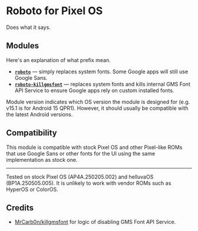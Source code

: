 # Roboto for Pixel OS

Does what it says.

## Modules

Here's an explanation of what prefix mean.

* [**`roboto`**](/modules/roboto) — simply replaces system fonts. Some Google apps will still use Google Sans. 
* [**`roboto-killgmsfont`**](/modules/roboto-killgmsfont) — replaces system fonts and kills internal GMS Font API Service to ensure Google apps rely on custom installed fonts.  

Module version indicates which OS version the module is designed for (e.g. v15.1 is for Android 15 QPR1). However, it should usually be compatible with the latest Android versions.

## Compatibility

This module is compatible with stock Pixel OS and other Pixel-like ROMs that use Google Sans or other fonts for the UI using the same implementation as stock one.  

____

Tested on stock Pixel OS (AP4A.250205.002) and helluvaOS (BP1A.250505.005). It is unlikely to work with vendor ROMs such as HyperOS or ColorOS.

## Credits

* [MrCarb0n/killgmsfont](https://github.com/MrCarb0n/killgmsfont) for logic of disabling GMS Font API Service.
